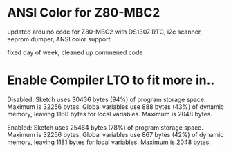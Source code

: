 # ANSI Color for Z80-MBC2
updated arduino code for Z80-MBC2 with 
DS1307 RTC, 
i2c scanner, 
eeprom dumper, 
ANSI color support


fixed day of week,
cleaned up commened code

# Enable Compiler LTO to fit more in..

Disabled:
Sketch uses 30436 bytes (94%) of program storage space. Maximum is 32256 bytes.
Global variables use 888 bytes (43%) of dynamic memory, leaving 1160 bytes for local variables. Maximum is 2048 bytes.

Enabled:
Sketch uses 25464 bytes (78%) of program storage space. Maximum is 32256 bytes.
Global variables use 867 bytes (42%) of dynamic memory, leaving 1181 bytes for local variables. Maximum is 2048 bytes.



